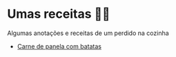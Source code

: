 # Umas receitas :man_cook:

Algumas anotações e receitas de um perdido na cozinha

-   [Carne de panela com batatas](https://github.com/BrunoTuy/rango-bom/blob/main/carnes/carne-de-panela-com-batata.md)

